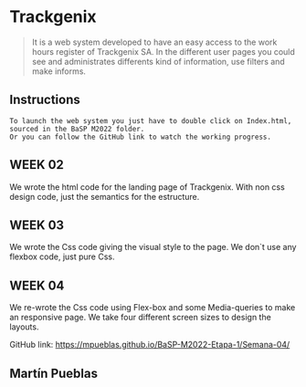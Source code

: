 # Trackgenix
>It is a web system developed to have an easy access to the work hours register of Trackgenix SA. In the different user pages you could see and administrates differents kind of information, use filters and make informs.
## Instructions
```
To launch the web system you just have to double click on Index.html, sourced in the BaSP M2022 folder.
Or you can follow the GitHub link to watch the working progress.
```
## WEEK 02
We wrote the html code for the landing page of Trackgenix. With non css design code, just the semantics for the estructure.

## WEEK 03
We wrote the Css code giving the visual style to the page. We don`t use any flexbox code, just pure Css.

## WEEK 04
We re-wrote the Css code using Flex-box and some Media-queries to make an responsive page. We take four different screen sizes to design the layouts. 

GitHub link: https://mpueblas.github.io/BaSP-M2022-Etapa-1/Semana-04/

## Martín Pueblas